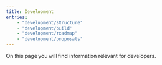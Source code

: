 ```yaml
---
title: Development
entries: 
    - "development/structure"
    - "development/build"
    - "development/roadmap"
    - "development/proposals"
---
```


On this page you will find information relevant for developers.